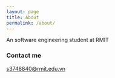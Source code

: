 ```yaml
---
layout: page
title: About
permalink: /about/
---
```


An software engineering student at RMIT
### Contact me

[s3748840@rmit.edu.vn](mailto:s3748840@rmit.edu.vn)